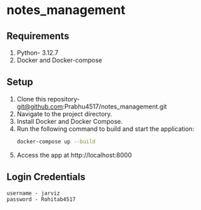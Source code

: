 # notes_management 

## Requirements

1. Python- 3.12.7
2. Docker and Docker-compose

## Setup

1. Clone this repository- git@github.com:Prabhu4517/notes_management.git 
2. Navigate to the project directory.
3. Install Docker and Docker Compose.
4. Run the following command to build and start the application:
   ```bash
   docker-compose up --build

5. Access the app at http://localhost:8000

## Login Credentials

    username - jarviz
    password - Rohitab4517
